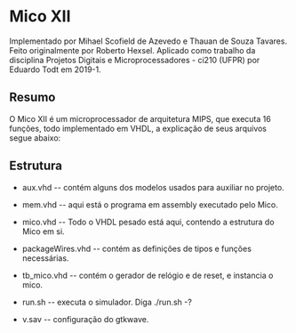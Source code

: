 # Mico XII
Implementado por Mihael Scofield de Azevedo e Thauan de Souza Tavares. 
Feito originalmente por Roberto Hexsel.
Aplicado como trabalho da disciplina Projetos Digitais e Microprocessadores - ci210 (UFPR) por Eduardo Todt em 2019-1.

## Resumo
O Mico XII é um microprocessador de arquitetura MIPS, que executa 16 funções, todo implementado em VHDL,
a explicação de seus arquivos segue abaixo:

## Estrutura
- aux.vhd -- contém alguns dos modelos usados para auxiliar no projeto.

- mem.vhd -- aqui está o programa em assembly executado pelo Mico.

- mico.vhd -- Todo o VHDL pesado está aqui, contendo a estrutura do Mico em si.

- packageWires.vhd -- contém as definições de tipos e funções necessárias.

- tb_mico.vhd -- contém o gerador de relógio e de reset, e instancia o mico.

- run.sh -- executa o simulador. Diga  ./run.sh -?

- v.sav -- configuração do gtkwave.
